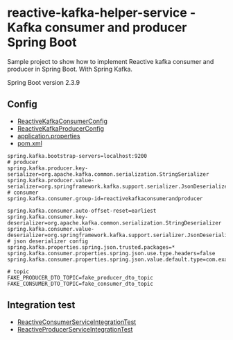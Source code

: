 # reactive-kafka-helper-service - Kafka consumer and producer Spring Boot


Sample project to show how to implement Reactive kafka consumer and producer in Spring Boot. With Spring Kafka.

Spring Boot version 2.3.9

## Config
- [ReactiveKafkaConsumerConfig](src/main/java/com/example/reactivekafkaconsumerandproducer/config/ReactiveKafkaConsumerConfig.java)
- [ReactiveKafkaProducerConfig](src/main/java/com/example/reactivekafkaconsumerandproducer/config/ReactiveKafkaProducerConfig.java)
- [application.properties](src/main/resources/application.properties)
- [pom.xml](pom.xml)

```properties
spring.kafka.bootstrap-servers=localhost:9200
# producer
spring.kafka.producer.key-serializer=org.apache.kafka.common.serialization.StringSerializer
spring.kafka.producer.value-serializer=org.springframework.kafka.support.serializer.JsonDeserializer
# consumer
spring.kafka.consumer.group-id=reactivekafkaconsumerandproducer

spring.kafka.consumer.auto-offset-reset=earliest
spring.kafka.consumer.key-deserializer=org.apache.kafka.common.serialization.StringDeserializer
spring.kafka.consumer.value-deserializer=org.springframework.kafka.support.serializer.JsonDeserializer
# json deserializer config
spring.kafka.properties.spring.json.trusted.packages=*
spring.kafka.consumer.properties.spring.json.use.type.headers=false
spring.kafka.consumer.properties.spring.json.value.default.type=com.example.reactivekafkaconsumerandproducer.dto.FakeConsumerDTO

# topic
FAKE_PRODUCER_DTO_TOPIC=fake_producer_dto_topic
FAKE_CONSUMER_DTO_TOPIC=fake_consumer_dto_topic
```

## Integration test
- [ReactiveConsumerServiceIntegrationTest](src/test/java/com/example/reactivekafkaconsumerandproducer/ReactiveConsumerServiceIntegrationTest.java)
- [ReactiveProducerServiceIntegrationTest](src/test/java/com/example/reactivekafkaconsumerandproducer/ReactiveProducerServiceIntegrationTest.java)